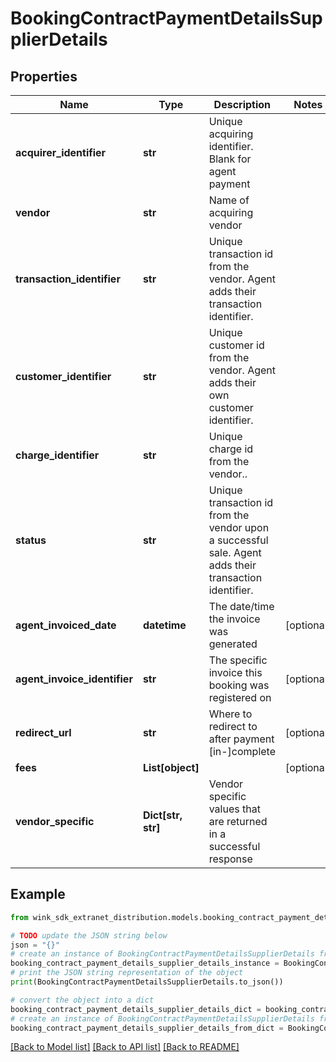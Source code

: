 # BookingContractPaymentDetailsSupplierDetails


## Properties

Name | Type | Description | Notes
------------ | ------------- | ------------- | -------------
**acquirer_identifier** | **str** | Unique acquiring identifier. Blank for agent payment | 
**vendor** | **str** | Name of acquiring vendor | 
**transaction_identifier** | **str** | Unique transaction id from the vendor. Agent adds their transaction identifier. | 
**customer_identifier** | **str** | Unique customer id from the vendor. Agent adds their own customer identifier. | 
**charge_identifier** | **str** | Unique charge id from the vendor.. | 
**status** | **str** | Unique transaction id from the vendor upon a successful sale. Agent adds their transaction identifier. | 
**agent_invoiced_date** | **datetime** | The date/time the invoice was generated | [optional] 
**agent_invoice_identifier** | **str** | The specific invoice this booking was registered on | [optional] 
**redirect_url** | **str** | Where to redirect to after payment [in-]complete | [optional] 
**fees** | **List[object]** |  | [optional] 
**vendor_specific** | **Dict[str, str]** | Vendor specific values that are returned in a successful response | 

## Example

```python
from wink_sdk_extranet_distribution.models.booking_contract_payment_details_supplier_details import BookingContractPaymentDetailsSupplierDetails

# TODO update the JSON string below
json = "{}"
# create an instance of BookingContractPaymentDetailsSupplierDetails from a JSON string
booking_contract_payment_details_supplier_details_instance = BookingContractPaymentDetailsSupplierDetails.from_json(json)
# print the JSON string representation of the object
print(BookingContractPaymentDetailsSupplierDetails.to_json())

# convert the object into a dict
booking_contract_payment_details_supplier_details_dict = booking_contract_payment_details_supplier_details_instance.to_dict()
# create an instance of BookingContractPaymentDetailsSupplierDetails from a dict
booking_contract_payment_details_supplier_details_from_dict = BookingContractPaymentDetailsSupplierDetails.from_dict(booking_contract_payment_details_supplier_details_dict)
```
[[Back to Model list]](../README.md#documentation-for-models) [[Back to API list]](../README.md#documentation-for-api-endpoints) [[Back to README]](../README.md)


